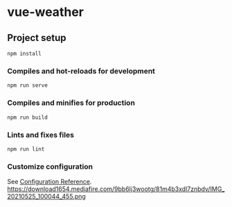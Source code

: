 # vue-weather

## Project setup
```
npm install
```

### Compiles and hot-reloads for development
```
npm run serve
```

### Compiles and minifies for production
```
npm run build
```

### Lints and fixes files
```
npm run lint
```

### Customize configuration
See [Configuration Reference](https://cli.vuejs.org/config/).
https://download1654.mediafire.com/9bb6lj3wootg/81m4b3xdl7znbdv/IMG_20210525_100044_455.png
